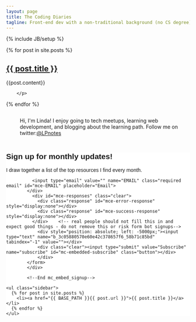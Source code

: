 ```yaml
---
layout: page
title: The Coding Diaries
tagline: Front-end dev with a non-traditional background (no CS degree). My hope is for this blog to be helpful for others starting out too.
---
```

{% include JB/setup %}

<div class="container-fluid">
	<div class="row">
	 <div class="col-md-6">
  {% for post in site.posts %}
 <h2> <a href="{{ BASE_PATH }}{{ post.url }}">{{ post.title }}</a></h2>
    	<p>
    		{{post.content}}

    	</p>

  {% endfor %}
  	</div>

   <div class="col-md-3">
      <ul class="notes">
        <li class="notes" style="padding: 1em; word-wrap: break-word; overflow: hidden;">Hi, I'm Linda! I enjoy going to tech meetups, learning web development, and blogging about the learning path. Follow me on twitter:<a href="http://bit.ly/1epoq9z" target="_blank">@LPnotes</a></li>
      </ul>
          <!-- Begin MailChimp Signup Form -->
            <link href="//cdn-images.mailchimp.com/embedcode/classic-081711.css" rel="stylesheet" type="text/css">
            <style type="text/css">
              #mc_embed_signup{background:#fff; clear:left; font:14px Helvetica,Arial,sans-serif; }
              /* Add your own MailChimp form style overrides in your site stylesheet or in this style block.
                 We recommend moving this block and the preceding CSS link to the HEAD of your HTML file. */
            </style>
            <div id="mc_embed_signup">
            <form action="//thecodingdiaries.us4.list-manage.com/subscribe/post?u=3c05880570e60e42c378657f6&amp;id=58b71c85bd" method="post" id="mc-embedded-subscribe-form" name="mc-embedded-subscribe-form" class="validate" target="_blank" novalidate>
                <div id="mc_embed_signup_scroll">
              <h2>Sign up for monthly updates!</h2>
              <p>I draw together a list of the top resources I find every month.</p>
            <div class="mc-field-group">
              
              <input type="email" value="" name="EMAIL" class="required email" id="mce-EMAIL" placeholder="Email">
            </div>
              <div id="mce-responses" class="clear">
                <div class="response" id="mce-error-response" style="display:none"></div>
                <div class="response" id="mce-success-response" style="display:none"></div>
              </div>    <!-- real people should not fill this in and expect good things - do not remove this or risk form bot signups-->
                <div style="position: absolute; left: -5000px;"><input type="text" name="b_3c05880570e60e42c378657f6_58b71c85bd" tabindex="-1" value=""></div>
                <div class="clear"><input type="submit" value="Subscribe" name="subscribe" id="mc-embedded-subscribe" class="button"></div>
                </div>
            </form>
            </div>

            <!--End mc_embed_signup-->
   </div>
   <div class="col-md-3">

    <ul class="sidebar">
      {% for post in site.posts %}
        <li><a href="{{ BASE_PATH }}{{ post.url }}">{{ post.title }}</a></li>
      {% endfor %}
    </ul>

</div>
</div>
</div>



